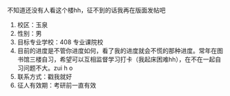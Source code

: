 不知道还没有人看这个楼hh，征不到的话我再在版面发帖吧
1. 校区：玉泉
2. 性别：男
3. 目标专业学校：408 专业课院校
4. 目前的进度是不管你进度如何，看了我的进度就会不慌的那种进度。常年在图书馆三楼自习，希望可以互相监督学习打卡（我起床困难hh），在不在一起自习问题不大。zui h o
5. 联系方式：戳我就好
6. 征人有效期：考研前一直有效
